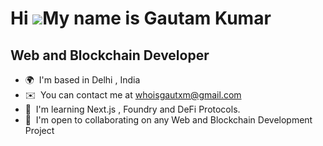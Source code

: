 Hi ![](https://user-images.githubusercontent.com/18350557/176309783-0785949b-9127-417c-8b55-ab5a4333674e.gif)My name is Gautam Kumar
====================================================================================================================================

Web and Blockchain Developer
----------------------------

* 🌍  I'm based in Delhi , India
* ✉️  You can contact me at [whoisgautxm@gmail.com](mailto:whoisgautxm@gmail.com )
* 🧠  I'm learning Next.js , Foundry and DeFi Protocols.
* 🤝  I'm open to collaborating on any Web and Blockchain Development Project
